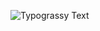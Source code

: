 
![Typograssy Text](https://typograssy.deno.dev/api?text=%E3%81%93%E3%82%93%E3%81%AB%E3%81%A1%E3%81%AF%20!%20!%20%E5%B1%B1%E7%94%B0%20%E5%A4%A7%E9%99%BD%E3%81%A7%E3%81%99%20!%20!&l1=9bcaa3&l4=228742&speed=100)

